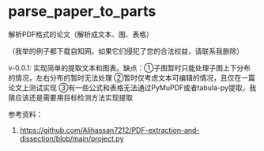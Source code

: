 # parse_paper_to_parts
解析PDF格式的论文（解析成文本、图、表格）

（我举的例子都下载自知网。如果它们侵犯了您的合法权益，请联系我删除）

v-0.0.1: 实现简单的提取文本和图表。缺点：①子图暂时只能处理子图上下分布的情况，左右分布的暂时无法处理 ②暂时仅考虑文本可编辑的情况，且仅在一篇论文上测试实现 ③有一些公式和表格无法通过PyMuPDF或者tabula-py提取，我猜应该还是需要用目标检测方法实现提取 

参考资料：
1. <https://github.com/Alihassan7212/PDF-extraction-and-dissection/blob/main/project.py>
